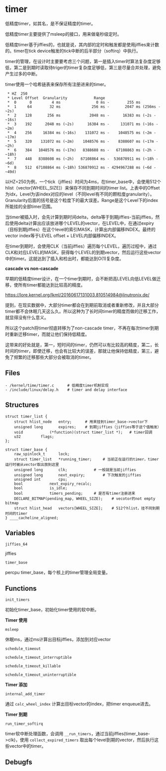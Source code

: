 # timer

低精度timer，如其名，是不保证精度的timer。

低精度timer主要提供了msleep的接口，用来做毫秒级定时。

低精度timer基于jiffies的，也就是说，其内部的定时和触发都是使用jiffies来计数的。timer在tick device触发的tick中断的后半部分（softirq）中执行。

timer的管理，在设计时主要要考虑三个问题，第一是插入timer时算法复杂度足够低，第二是到期时读取待triger的timer复杂度足够低，第三是尽量合并处理，避免产生过多的中断。

timer使用一个哈希链表来保存所有注册进来的timer。

```
 * HZ  250
 * Level Offset  Granularity            Range
 *  0	   0         4 ms                0 ms -        255 ms
 *  1	  64        32 ms              256 ms -       2047 ms (256ms - ~2s)
 *  2	 128       256 ms             2048 ms -      16383 ms (~2s - ~16s)
 *  3	 192      2048 ms (~2s)      16384 ms -     131071 ms (~16s - ~2m)
 *  4	 256     16384 ms (~16s)    131072 ms -    1048575 ms (~2m - ~17m)
 *  5	 320    131072 ms (~2m)    1048576 ms -    8388607 ms (~17m - ~2h)
 *  6	 384   1048576 ms (~17m)   8388608 ms -   67108863 ms (~2h - ~18h)
 *  7	 448   8388608 ms (~2h)   67108864 ms -  536870911 ms (~18h - ~6d)
 *  8    512  67108864 ms (~18h) 536870912 ms - 4294967288 ms (~6d - ~49d)
```

以HZ=250为例，一个tick（jiffies）时间为4ms，在timer_base中，会使用512个hlist（vector\[WHEEL_SIZE\]）来保存不同到期时间的timer list。上表中的Offset为idx，Level为该index对应的level（不同level有不同的颗粒度granularity）。Granularity后面的括号是这个粒度下的最大误差。Range是这个Level下的index所能挂的全部timer范围。

当timer被插入时，会先计算到期时间delta，delta等于到期jiffies-当前jiffies，然后使用delta计算出应该放进哪个LEVEL的vector，在LEVEL中，在通过expiry（目标到期jiffies）在这个level的索引MASK，计算出内部偏移INDEX。最终的vector index等于LEVEL offset + LEVEL内部偏移INDEX。

在timer到期时，会使用CLK（当前jiffies）遍历每个LEVEL，遍历过程中，通过CLK和对应LEVEL的MASK，获得每个LEVEL的到期vector，然后运行这些vector中的timer。这就达到了插入和检出时，都能达到O(1)复杂度。

**cascade vs non-cascade**

早期的低精度timer设计，在一个timer到期时，会不断把高LEVEL向低LEVEL做迁移，使所有timer都能达到比较高的精度。

https://lore.kernel.org/lkml/20160617131003.810514984@linutronix.de/

提到，在现实数据中，大部分timer都会在到期前取消或者重新修改，并且大部分timer都不会休眠几天这么久。所以这种为了长时间timer的精度而做的迁移工作，就显得没有什么意义。

所以这个patch将timer彻底转移为了non-cascade timer，不再在每次timer到期时重新迁移timer，而就让他们保持低精度。

这带来的好处就是，第一，短时间的timer，仍然可以有比较高的精度，第二，长时间的timer，即使迁移，也会有比较大的误差，那就让他保持低精度，第三，避免了频繁的迁移那些大部分会被取消的timer。

## Files

```
- /kernel/time/timer.c		# 低精度timer机制实现
- /include/linux/delay.h	# timer and delay interface
```

## Structures

```
struct timer_list {
	struct hlist_node	entry;		# 用来挂到timer_base->vector下
	unsigned long		expires;	# 到期jiffies（jiffies等于这个值触发）
	void			(*function)(struct timer_list *);	# timer回调
	u32			flags;
};
```

```
struct timer_base {
	raw_spinlock_t		lock;
	struct timer_list	*running_timer;		# 当前正在运行的timer，timer运行时被从vector取出放到这里
	unsigned long		clk;			# 一般就是当前jiffies
	unsigned long		next_expiry;		# 下次触发的jiffies
	unsigned int		cpu;
	bool			next_expiry_recalc;
	bool			is_idle;
	bool			timers_pending;		# 是否有timer注册进来
	DECLARE_BITMAP(pending_map, WHEEL_SIZE);	# vecotor的not empty bitmap
	struct hlist_head	vectors[WHEEL_SIZE];	# 512个hlist，挂不同到期时间的timer
} ____cacheline_aligned;
```

## Variables

`jiffies_64`

jiffies

`timer_base`

percpu timer_base，每个核上的timer管理全局变量。

## Functions

`init_timers`

初始化timer_base，初始化timer使用的软中断。

**Timer 使用**

`msleep`

休眠ms，通过ms计算出目标jiffies，添加到对应vector

`schedule_timeout`

`schedule_timeout_interruptible`

`schedule_timeout_killable`

`schedule_timeout_uninterruptible`

**Timer 添加**

`internal_add_timer`

通过 `calc_wheel_index` 计算出目标vector的index，把timer enqueue进去。

**Timer 到期**

`run_timer_softirq`

timer软中断处理函数，会调用 `__run_timers`，通过当前jiffies(timer_base->clk)，使用 `collect_expired_timers` 取出每个level到期的vector，然后执行这些vector中的timer。

## Debugfs

